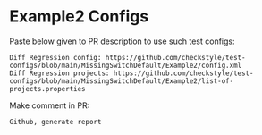 # Example2 Configs
Paste below given to PR description to use such test configs:
```
Diff Regression config: https://github.com/checkstyle/test-configs/blob/main/MissingSwitchDefault/Example2/config.xml
Diff Regression projects: https://github.com/checkstyle/test-configs/blob/main/MissingSwitchDefault/Example2/list-of-projects.properties
```
Make comment in PR:
```
Github, generate report
```
